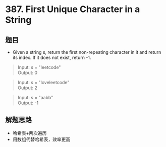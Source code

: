 # 387. First Unique Character in a String
## 题目
- Given a string s, return the first non-repeating character in it and return its index. If it does not exist, return -1.

> Input: s = "leetcode"  
> Output: 0

> Input: s = "loveleetcode"  
> Output: 2

> Input: s = "aabb"  
> Output: -1
## 解题思路
- 哈希表+两次遍历
- 用数组代替哈希表，效率更高
